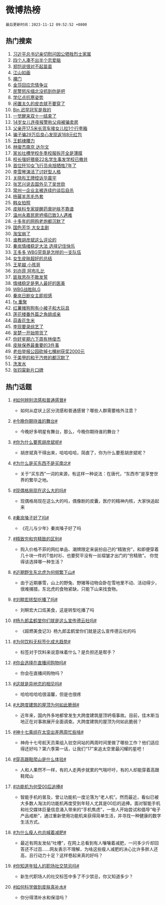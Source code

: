 # 微博热榜

`最后更新时间：2023-11-12 09:52:52 +0800`

## 热门搜索

1. [习近平总书记亲切慰问因公牺牲烈士家属](https://m.weibo.cn/search?containerid=100103type%3D1%26t%3D10%26q%3D%23%E4%B9%A0%E8%BF%91%E5%B9%B3%E6%80%BB%E4%B9%A6%E8%AE%B0%E4%BA%B2%E5%88%87%E6%85%B0%E9%97%AE%E5%9B%A0%E5%85%AC%E7%89%BA%E7%89%B2%E7%83%88%E5%A3%AB%E5%AE%B6%E5%B1%9E%23&stream_entry_id=51&isnewpage=1&extparam=seat%3D1%26cate%3D10103%26dgr%3D0%26pos%3D0%26q%3D%2523%25E4%25B9%25A0%25E8%25BF%2591%25E5%25B9%25B3%25E6%2580%25BB%25E4%25B9%25A6%25E8%25AE%25B0%25E4%25BA%25B2%25E5%2588%2587%25E6%2585%25B0%25E9%2597%25AE%25E5%259B%25A0%25E5%2585%25AC%25E7%2589%25BA%25E7%2589%25B2%25E7%2583%2588%25E5%25A3%25AB%25E5%25AE%25B6%25E5%25B1%259E%2523%26c_type%3D51%26filter_type%3Drealtimehot%26stream_entry_id%3D51%26display_time%3D1699753970%26pre_seqid%3D1699753970827011445174)
1. [四个人凑不出半个恋爱脑](https://m.weibo.cn/search?containerid=100103type%3D1%26t%3D10%26q%3D%E5%9B%9B%E4%B8%AA%E4%BA%BA%E5%87%91%E4%B8%8D%E5%87%BA%E5%8D%8A%E4%B8%AA%E6%81%8B%E7%88%B1%E8%84%91&stream_entry_id=31&isnewpage=1&extparam=seat%3D1%26flag%3D2%26dgr%3D0%26stream_entry_id%3D31%26filter_type%3Drealtimehot%26lcate%3D5001%26band_rank%3D1%26realpos%3D1%26pos%3D0%26q%3D%25E5%259B%259B%25E4%25B8%25AA%25E4%25BA%25BA%25E5%2587%2591%25E4%25B8%258D%25E5%2587%25BA%25E5%258D%258A%25E4%25B8%25AA%25E6%2581%258B%25E7%2588%25B1%25E8%2584%2591%26c_type%3D31%26cate%3D5001%26display_time%3D1699753970%26pre_seqid%3D1699753970827011445174)
1. [郑恺说很对不起苗苗](https://m.weibo.cn/search?containerid=100103type%3D1%26t%3D10%26q%3D%23%E9%83%91%E6%81%BA%E8%AF%B4%E5%BE%88%E5%AF%B9%E4%B8%8D%E8%B5%B7%E8%8B%97%E8%8B%97%23&stream_entry_id=31&isnewpage=1&extparam=seat%3D1%26flag%3D2%26dgr%3D0%26stream_entry_id%3D31%26filter_type%3Drealtimehot%26lcate%3D5001%26band_rank%3D2%26realpos%3D2%26pos%3D1%26q%3D%2523%25E9%2583%2591%25E6%2581%25BA%25E8%25AF%25B4%25E5%25BE%2588%25E5%25AF%25B9%25E4%25B8%258D%25E8%25B5%25B7%25E8%258B%2597%25E8%258B%2597%2523%26c_type%3D31%26cate%3D5001%26display_time%3D1699753970%26pre_seqid%3D1699753970827011445174)
1. [江山如画](https://m.weibo.cn/search?containerid=100103type%3D1%26t%3D10%26q%3D%23%E6%B1%9F%E5%B1%B1%E5%A6%82%E7%94%BB%23&stream_entry_id=31&isnewpage=1&extparam=seat%3D1%26flag%3D0%26dgr%3D0%26stream_entry_id%3D31%26filter_type%3Drealtimehot%26lcate%3D5001%26band_rank%3D3%26realpos%3D3%26pos%3D2%26q%3D%2523%25E6%25B1%259F%25E5%25B1%25B1%25E5%25A6%2582%25E7%2594%25BB%2523%26c_type%3D31%26cate%3D5001%26display_time%3D1699753970%26pre_seqid%3D1699753970827011445174)
1. [裸门](https://m.weibo.cn/search?containerid=100103type%3D1%26t%3D10%26q%3D%E8%A3%B8%E9%97%A8&stream_entry_id=31&isnewpage=1&extparam=seat%3D1%26flag%3D1%26dgr%3D0%26stream_entry_id%3D31%26filter_type%3Drealtimehot%26lcate%3D5001%26band_rank%3D4%26realpos%3D4%26pos%3D3%26q%3D%25E8%25A3%25B8%25E9%2597%25A8%26c_type%3D31%26cate%3D5001%26display_time%3D1699753970%26pre_seqid%3D1699753970827011445174)
1. [金莎回应恋情争议](https://m.weibo.cn/search?containerid=100103type%3D1%26t%3D10%26q%3D%23%E9%87%91%E8%8E%8E%E5%9B%9E%E5%BA%94%E6%81%8B%E6%83%85%E4%BA%89%E8%AE%AE%23&stream_entry_id=31&isnewpage=1&extparam=seat%3D1%26flag%3D2%26dgr%3D0%26stream_entry_id%3D31%26filter_type%3Drealtimehot%26lcate%3D5001%26band_rank%3D5%26realpos%3D5%26pos%3D4%26q%3D%2523%25E9%2587%2591%25E8%258E%258E%25E5%259B%259E%25E5%25BA%2594%25E6%2581%258B%25E6%2583%2585%25E4%25BA%2589%25E8%25AE%25AE%2523%26c_type%3D31%26cate%3D5001%26display_time%3D1699753970%26pre_seqid%3D1699753970827011445174)
1. [民警怒斥缅北没抓到你是吧](https://m.weibo.cn/search?containerid=100103type%3D1%26t%3D10%26q%3D%23%E6%B0%91%E8%AD%A6%E6%80%92%E6%96%A5%E7%BC%85%E5%8C%97%E6%B2%A1%E6%8A%93%E5%88%B0%E4%BD%A0%E6%98%AF%E5%90%A7%23&stream_entry_id=31&isnewpage=1&extparam=seat%3D1%26flag%3D32768%26dgr%3D0%26stream_entry_id%3D31%26filter_type%3Drealtimehot%26lcate%3D5001%26band_rank%3D6%26realpos%3D6%26pos%3D5%26q%3D%2523%25E6%25B0%2591%25E8%25AD%25A6%25E6%2580%2592%25E6%2596%25A5%25E7%25BC%2585%25E5%258C%2597%25E6%25B2%25A1%25E6%258A%2593%25E5%2588%25B0%25E4%25BD%25A0%25E6%2598%25AF%25E5%2590%25A7%2523%26c_type%3D31%26cate%3D5001%26display_time%3D1699753970%26pre_seqid%3D1699753970827011445174)
1. [学亿点抗寒姿势](https://m.weibo.cn/search?containerid=100103type%3D1%26t%3D10%26q%3D%23%E5%AD%A6%E4%BA%BF%E7%82%B9%E6%8A%97%E5%AF%92%E5%A7%BF%E5%8A%BF%23&stream_entry_id=31&isnewpage=1&extparam=seat%3D1%26cate%3D5001%26topic_ad%3D1%26is_ad_pos%3D1%26stream_entry_id%3D31%26filter_type%3Drealtimehot%26lcate%3D5001%26dgr%3D0%26pos%3D6%26q%3D%2523%25E5%25AD%25A6%25E4%25BA%25BF%25E7%2582%25B9%25E6%258A%2597%25E5%25AF%2592%25E5%25A7%25BF%25E5%258A%25BF%2523%26c_type%3D31%26adid%3D211333%26band_rank%3D7%26display_time%3D1699753970%26pre_seqid%3D1699753970827011445174)
1. [闲置太久的皮衣就不要穿了](https://m.weibo.cn/search?containerid=100103type%3D1%26t%3D10%26q%3D%23%E9%97%B2%E7%BD%AE%E5%A4%AA%E4%B9%85%E7%9A%84%E7%9A%AE%E8%A1%A3%E5%B0%B1%E4%B8%8D%E8%A6%81%E7%A9%BF%E4%BA%86%23&stream_entry_id=31&isnewpage=1&extparam=seat%3D1%26flag%3D0%26dgr%3D0%26stream_entry_id%3D31%26filter_type%3Drealtimehot%26lcate%3D5001%26band_rank%3D7%26realpos%3D7%26pos%3D7%26q%3D%2523%25E9%2597%25B2%25E7%25BD%25AE%25E5%25A4%25AA%25E4%25B9%2585%25E7%259A%2584%25E7%259A%25AE%25E8%25A1%25A3%25E5%25B0%25B1%25E4%25B8%258D%25E8%25A6%2581%25E7%25A9%25BF%25E4%25BA%2586%2523%26c_type%3D31%26cate%3D5001%26display_time%3D1699753970%26pre_seqid%3D1699753970827011445174)
1. [Bin 迟早冠军是我的](https://m.weibo.cn/search?containerid=100103type%3D1%26t%3D10%26q%3DBin+%E8%BF%9F%E6%97%A9%E5%86%A0%E5%86%9B%E6%98%AF%E6%88%91%E7%9A%84&stream_entry_id=31&isnewpage=1&extparam=seat%3D1%26flag%3D1%26dgr%3D0%26stream_entry_id%3D31%26filter_type%3Drealtimehot%26lcate%3D5001%26band_rank%3D8%26realpos%3D8%26pos%3D8%26q%3DBin%2520%25E8%25BF%259F%25E6%2597%25A9%25E5%2586%25A0%25E5%2586%259B%25E6%2598%25AF%25E6%2588%2591%25E7%259A%2584%26c_type%3D31%26cate%3D5001%26display_time%3D1699753970%26pre_seqid%3D1699753970827011445174)
1. [一觉醒来双十一结束了](https://m.weibo.cn/search?containerid=100103type%3D1%26t%3D10%26q%3D%E4%B8%80%E8%A7%89%E9%86%92%E6%9D%A5%E5%8F%8C%E5%8D%81%E4%B8%80%E7%BB%93%E6%9D%9F%E4%BA%86&stream_entry_id=31&isnewpage=1&extparam=seat%3D1%26flag%3D1%26dgr%3D0%26stream_entry_id%3D31%26filter_type%3Drealtimehot%26lcate%3D5001%26band_rank%3D9%26realpos%3D9%26pos%3D9%26q%3D%25E4%25B8%2580%25E8%25A7%2589%25E9%2586%2592%25E6%259D%25A5%25E5%258F%258C%25E5%258D%2581%25E4%25B8%2580%25E7%25BB%2593%25E6%259D%259F%25E4%25BA%2586%26c_type%3D31%26cate%3D5001%26display_time%3D1699753970%26pre_seqid%3D1699753970827011445174)
1. [14岁女儿连夜报警称父母被骗卖房](https://m.weibo.cn/search?containerid=100103type%3D1%26t%3D10%26q%3D%2314%E5%B2%81%E5%A5%B3%E5%84%BF%E8%BF%9E%E5%A4%9C%E6%8A%A5%E8%AD%A6%E7%A7%B0%E7%88%B6%E6%AF%8D%E8%A2%AB%E9%AA%97%E5%8D%96%E6%88%BF%23&stream_entry_id=31&isnewpage=1&extparam=seat%3D1%26flag%3D32768%26dgr%3D0%26stream_entry_id%3D31%26filter_type%3Drealtimehot%26lcate%3D5001%26band_rank%3D10%26realpos%3D10%26pos%3D10%26q%3D%252314%25E5%25B2%2581%25E5%25A5%25B3%25E5%2584%25BF%25E8%25BF%259E%25E5%25A4%259C%25E6%258A%25A5%25E8%25AD%25A6%25E7%25A7%25B0%25E7%2588%25B6%25E6%25AF%258D%25E8%25A2%25AB%25E9%25AA%2597%25E5%258D%2596%25E6%2588%25BF%2523%26c_type%3D31%26cate%3D5001%26display_time%3D1699753970%26pre_seqid%3D1699753970827011445174)
1. [父亲开17.5米长货车接女儿拉1个行李箱](https://m.weibo.cn/search?containerid=100103type%3D1%26t%3D10%26q%3D%23%E7%88%B6%E4%BA%B2%E5%BC%8017.5%E7%B1%B3%E9%95%BF%E8%B4%A7%E8%BD%A6%E6%8E%A5%E5%A5%B3%E5%84%BF%E6%8B%891%E4%B8%AA%E8%A1%8C%E6%9D%8E%E7%AE%B1%23&stream_entry_id=31&isnewpage=1&extparam=seat%3D1%26flag%3D32768%26dgr%3D0%26stream_entry_id%3D31%26filter_type%3Drealtimehot%26lcate%3D5001%26band_rank%3D11%26realpos%3D11%26pos%3D11%26q%3D%2523%25E7%2588%25B6%25E4%25BA%25B2%25E5%25BC%258017.5%25E7%25B1%25B3%25E9%2595%25BF%25E8%25B4%25A7%25E8%25BD%25A6%25E6%258E%25A5%25E5%25A5%25B3%25E5%2584%25BF%25E6%258B%25891%25E4%25B8%25AA%25E8%25A1%258C%25E6%259D%258E%25E7%25AE%25B1%2523%26c_type%3D31%26cate%3D5001%26display_time%3D1699753970%26pre_seqid%3D1699753970827011445174)
1. [骗子骗29万后良心发现返168元红包](https://m.weibo.cn/search?containerid=100103type%3D1%26t%3D10%26q%3D%23%E9%AA%97%E5%AD%90%E9%AA%9729%E4%B8%87%E5%90%8E%E8%89%AF%E5%BF%83%E5%8F%91%E7%8E%B0%E8%BF%94168%E5%85%83%E7%BA%A2%E5%8C%85%23&stream_entry_id=31&isnewpage=1&extparam=seat%3D1%26flag%3D32768%26dgr%3D0%26stream_entry_id%3D31%26filter_type%3Drealtimehot%26lcate%3D5001%26band_rank%3D12%26realpos%3D12%26pos%3D12%26q%3D%2523%25E9%25AA%2597%25E5%25AD%2590%25E9%25AA%259729%25E4%25B8%2587%25E5%2590%258E%25E8%2589%25AF%25E5%25BF%2583%25E5%258F%2591%25E7%258E%25B0%25E8%25BF%2594168%25E5%2585%2583%25E7%25BA%25A2%25E5%258C%2585%2523%26c_type%3D31%26cate%3D5001%26display_time%3D1699753970%26pre_seqid%3D1699753970827011445174)
1. [王鹤棣腰力](https://m.weibo.cn/search?containerid=100103type%3D1%26t%3D10%26q%3D%E7%8E%8B%E9%B9%A4%E6%A3%A3%E8%85%B0%E5%8A%9B&stream_entry_id=31&isnewpage=1&extparam=seat%3D1%26flag%3D1%26dgr%3D0%26stream_entry_id%3D31%26filter_type%3Drealtimehot%26lcate%3D5001%26band_rank%3D13%26realpos%3D13%26pos%3D13%26q%3D%25E7%258E%258B%25E9%25B9%25A4%25E6%25A3%25A3%25E8%2585%25B0%25E5%258A%259B%26c_type%3D31%26cate%3D5001%26display_time%3D1699753970%26pre_seqid%3D1699753970827011445174)
1. [林俊杰南京 达尔文](https://m.weibo.cn/search?containerid=100103type%3D1%26t%3D10%26q%3D%E6%9E%97%E4%BF%8A%E6%9D%B0%E5%8D%97%E4%BA%AC+%E8%BE%BE%E5%B0%94%E6%96%87&stream_entry_id=31&isnewpage=1&extparam=seat%3D1%26flag%3D1%26dgr%3D0%26stream_entry_id%3D31%26filter_type%3Drealtimehot%26lcate%3D5001%26band_rank%3D14%26realpos%3D14%26pos%3D14%26q%3D%25E6%259E%2597%25E4%25BF%258A%25E6%259D%25B0%25E5%258D%2597%25E4%25BA%25AC%2520%25E8%25BE%25BE%25E5%25B0%2594%25E6%2596%2587%26c_type%3D31%26cate%3D5001%26display_time%3D1699753970%26pre_seqid%3D1699753970827011445174)
1. [家长吐槽学校冬季校服拆开全是薄膜](https://m.weibo.cn/search?containerid=100103type%3D1%26t%3D10%26q%3D%23%E5%AE%B6%E9%95%BF%E5%90%90%E6%A7%BD%E5%AD%A6%E6%A0%A1%E5%86%AC%E5%AD%A3%E6%A0%A1%E6%9C%8D%E6%8B%86%E5%BC%80%E5%85%A8%E6%98%AF%E8%96%84%E8%86%9C%23&stream_entry_id=31&isnewpage=1&extparam=seat%3D1%26flag%3D1%26dgr%3D0%26stream_entry_id%3D31%26filter_type%3Drealtimehot%26lcate%3D5001%26band_rank%3D15%26realpos%3D15%26pos%3D15%26q%3D%2523%25E5%25AE%25B6%25E9%2595%25BF%25E5%2590%2590%25E6%25A7%25BD%25E5%25AD%25A6%25E6%25A0%25A1%25E5%2586%25AC%25E5%25AD%25A3%25E6%25A0%25A1%25E6%259C%258D%25E6%258B%2586%25E5%25BC%2580%25E5%2585%25A8%25E6%2598%25AF%25E8%2596%2584%25E8%2586%259C%2523%26c_type%3D31%26cate%3D5001%26display_time%3D1699753970%26pre_seqid%3D1699753970827011445174)
1. [校长强奸猥亵22名学生事发学校已撤并](https://m.weibo.cn/search?containerid=100103type%3D1%26t%3D10%26q%3D%23%E6%A0%A1%E9%95%BF%E5%BC%BA%E5%A5%B8%E7%8C%A5%E4%BA%B522%E5%90%8D%E5%AD%A6%E7%94%9F%E4%BA%8B%E5%8F%91%E5%AD%A6%E6%A0%A1%E5%B7%B2%E6%92%A4%E5%B9%B6%23&stream_entry_id=31&isnewpage=1&extparam=seat%3D1%26flag%3D2%26dgr%3D0%26stream_entry_id%3D31%26filter_type%3Drealtimehot%26lcate%3D5001%26band_rank%3D16%26realpos%3D16%26pos%3D16%26q%3D%2523%25E6%25A0%25A1%25E9%2595%25BF%25E5%25BC%25BA%25E5%25A5%25B8%25E7%258C%25A5%25E4%25BA%25B522%25E5%2590%258D%25E5%25AD%25A6%25E7%2594%259F%25E4%25BA%258B%25E5%258F%2591%25E5%25AD%25A6%25E6%25A0%25A1%25E5%25B7%25B2%25E6%2592%25A4%25E5%25B9%25B6%2523%26c_type%3D31%26cate%3D5001%26display_time%3D1699753970%26pre_seqid%3D1699753970827011445174)
1. [首位歼10女飞行员余旭牺牲7年了](https://m.weibo.cn/search?containerid=100103type%3D1%26t%3D10%26q%3D%23%E9%A6%96%E4%BD%8D%E6%AD%BC10%E5%A5%B3%E9%A3%9E%E8%A1%8C%E5%91%98%E4%BD%99%E6%97%AD%E7%89%BA%E7%89%B27%E5%B9%B4%E4%BA%86%23&stream_entry_id=31&isnewpage=1&extparam=seat%3D1%26flag%3D1%26dgr%3D0%26stream_entry_id%3D31%26filter_type%3Drealtimehot%26lcate%3D5001%26band_rank%3D17%26realpos%3D17%26pos%3D17%26q%3D%2523%25E9%25A6%2596%25E4%25BD%258D%25E6%25AD%25BC10%25E5%25A5%25B3%25E9%25A3%259E%25E8%25A1%258C%25E5%2591%2598%25E4%25BD%2599%25E6%2597%25AD%25E7%2589%25BA%25E7%2589%25B27%25E5%25B9%25B4%25E4%25BA%2586%2523%26c_type%3D31%26cate%3D5001%26display_time%3D1699753970%26pre_seqid%3D1699753970827011445174)
1. [李雪琴演活了讨好型人格](https://m.weibo.cn/search?containerid=100103type%3D1%26t%3D10%26q%3D%E6%9D%8E%E9%9B%AA%E7%90%B4%E6%BC%94%E6%B4%BB%E4%BA%86%E8%AE%A8%E5%A5%BD%E5%9E%8B%E4%BA%BA%E6%A0%BC&stream_entry_id=31&isnewpage=1&extparam=seat%3D1%26flag%3D0%26dgr%3D0%26stream_entry_id%3D31%26filter_type%3Drealtimehot%26lcate%3D5001%26band_rank%3D18%26realpos%3D18%26pos%3D18%26q%3D%25E6%259D%258E%25E9%259B%25AA%25E7%2590%25B4%25E6%25BC%2594%25E6%25B4%25BB%25E4%25BA%2586%25E8%25AE%25A8%25E5%25A5%25BD%25E5%259E%258B%25E4%25BA%25BA%25E6%25A0%25BC%26c_type%3D31%26cate%3D5001%26display_time%3D1699753970%26pre_seqid%3D1699753970827011445174)
1. [关晓彤王牌控诉华晨宇](https://m.weibo.cn/search?containerid=100103type%3D1%26t%3D10%26q%3D%E5%85%B3%E6%99%93%E5%BD%A4%E7%8E%8B%E7%89%8C%E6%8E%A7%E8%AF%89%E5%8D%8E%E6%99%A8%E5%AE%87&stream_entry_id=31&isnewpage=1&extparam=seat%3D1%26flag%3D2%26dgr%3D0%26stream_entry_id%3D31%26filter_type%3Drealtimehot%26lcate%3D5001%26band_rank%3D19%26realpos%3D19%26pos%3D19%26q%3D%25E5%2585%25B3%25E6%2599%2593%25E5%25BD%25A4%25E7%258E%258B%25E7%2589%258C%25E6%258E%25A7%25E8%25AF%2589%25E5%258D%258E%25E6%2599%25A8%25E5%25AE%2587%26c_type%3D31%26cate%3D5001%26display_time%3D1699753970%26pre_seqid%3D1699753970827011445174)
1. [张艺兴说去国外见了吴世勋](https://m.weibo.cn/search?containerid=100103type%3D1%26t%3D10%26q%3D%23%E5%BC%A0%E8%89%BA%E5%85%B4%E8%AF%B4%E5%8E%BB%E5%9B%BD%E5%A4%96%E8%A7%81%E4%BA%86%E5%90%B4%E4%B8%96%E5%8B%8B%23&stream_entry_id=31&isnewpage=1&extparam=seat%3D1%26flag%3D0%26dgr%3D0%26stream_entry_id%3D31%26filter_type%3Drealtimehot%26lcate%3D5001%26band_rank%3D20%26realpos%3D20%26pos%3D20%26q%3D%2523%25E5%25BC%25A0%25E8%2589%25BA%25E5%2585%25B4%25E8%25AF%25B4%25E5%258E%25BB%25E5%259B%25BD%25E5%25A4%2596%25E8%25A7%2581%25E4%25BA%2586%25E5%2590%25B4%25E4%25B8%2596%25E5%258B%258B%2523%26c_type%3D31%26cate%3D5001%26display_time%3D1699753970%26pre_seqid%3D1699753970827011445174)
1. [常州一企业主被连续约谈后自杀](https://m.weibo.cn/search?containerid=100103type%3D1%26t%3D10%26q%3D%E5%B8%B8%E5%B7%9E%E4%B8%80%E4%BC%81%E4%B8%9A%E4%B8%BB%E8%A2%AB%E8%BF%9E%E7%BB%AD%E7%BA%A6%E8%B0%88%E5%90%8E%E8%87%AA%E6%9D%80&stream_entry_id=31&isnewpage=1&extparam=seat%3D1%26flag%3D2%26dgr%3D0%26stream_entry_id%3D31%26filter_type%3Drealtimehot%26lcate%3D5001%26band_rank%3D21%26realpos%3D21%26pos%3D21%26q%3D%25E5%25B8%25B8%25E5%25B7%259E%25E4%25B8%2580%25E4%25BC%2581%25E4%25B8%259A%25E4%25B8%25BB%25E8%25A2%25AB%25E8%25BF%259E%25E7%25BB%25AD%25E7%25BA%25A6%25E8%25B0%2588%25E5%2590%258E%25E8%2587%25AA%25E6%259D%2580%26c_type%3D31%26cate%3D5001%26display_time%3D1699753970%26pre_seqid%3D1699753970827011445174)
1. [杨幂羊羔毛外套](https://m.weibo.cn/search?containerid=100103type%3D1%26t%3D10%26q%3D%23%E6%9D%A8%E5%B9%82%E7%BE%8A%E7%BE%94%E6%AF%9B%E5%A4%96%E5%A5%97%23&stream_entry_id=31&isnewpage=1&extparam=seat%3D1%26flag%3D1%26dgr%3D0%26stream_entry_id%3D31%26filter_type%3Drealtimehot%26lcate%3D5001%26band_rank%3D22%26realpos%3D22%26pos%3D22%26q%3D%2523%25E6%259D%25A8%25E5%25B9%2582%25E7%25BE%258A%25E7%25BE%2594%25E6%25AF%259B%25E5%25A4%2596%25E5%25A5%2597%2523%26c_type%3D31%26cate%3D5001%26display_time%3D1699753970%26pre_seqid%3D1699753970827011445174)
1. [韩女拍照](https://m.weibo.cn/search?containerid=100103type%3D1%26t%3D10%26q%3D%E9%9F%A9%E5%A5%B3%E6%8B%8D%E7%85%A7&stream_entry_id=31&isnewpage=1&extparam=seat%3D1%26flag%3D1%26dgr%3D0%26stream_entry_id%3D31%26filter_type%3Drealtimehot%26lcate%3D5001%26band_rank%3D23%26realpos%3D23%26pos%3D23%26q%3D%25E9%259F%25A9%25E5%25A5%25B3%25E6%258B%258D%25E7%2585%25A7%26c_type%3D31%26cate%3D5001%26display_time%3D1699753970%26pre_seqid%3D1699753970827011445174)
1. [皮肤科专家提醒药膏护肤不靠谱](https://m.weibo.cn/search?containerid=100103type%3D1%26t%3D10%26q%3D%23%E7%9A%AE%E8%82%A4%E7%A7%91%E4%B8%93%E5%AE%B6%E6%8F%90%E9%86%92%E8%8D%AF%E8%86%8F%E6%8A%A4%E8%82%A4%E4%B8%8D%E9%9D%A0%E8%B0%B1%23&stream_entry_id=31&isnewpage=1&extparam=seat%3D1%26flag%3D0%26dgr%3D0%26stream_entry_id%3D31%26filter_type%3Drealtimehot%26lcate%3D5001%26band_rank%3D24%26realpos%3D24%26pos%3D24%26q%3D%2523%25E7%259A%25AE%25E8%2582%25A4%25E7%25A7%2591%25E4%25B8%2593%25E5%25AE%25B6%25E6%258F%2590%25E9%2586%2592%25E8%258D%25AF%25E8%2586%258F%25E6%258A%25A4%25E8%2582%25A4%25E4%25B8%258D%25E9%259D%25A0%25E8%25B0%25B1%2523%26c_type%3D31%26cate%3D5001%26display_time%3D1699753970%26pre_seqid%3D1699753970827011445174)
1. [温州永嘉民房坍塌已致3人遇难](https://m.weibo.cn/search?containerid=100103type%3D1%26t%3D10%26q%3D%23%E6%B8%A9%E5%B7%9E%E6%B0%B8%E5%98%89%E6%B0%91%E6%88%BF%E5%9D%8D%E5%A1%8C%E5%B7%B2%E8%87%B43%E4%BA%BA%E9%81%87%E9%9A%BE%23&stream_entry_id=31&isnewpage=1&extparam=seat%3D1%26flag%3D0%26dgr%3D0%26stream_entry_id%3D31%26filter_type%3Drealtimehot%26lcate%3D5001%26band_rank%3D25%26realpos%3D25%26pos%3D25%26q%3D%2523%25E6%25B8%25A9%25E5%25B7%259E%25E6%25B0%25B8%25E5%2598%2589%25E6%25B0%2591%25E6%2588%25BF%25E5%259D%258D%25E5%25A1%258C%25E5%25B7%25B2%25E8%2587%25B43%25E4%25BA%25BA%25E9%2581%2587%25E9%259A%25BE%2523%26c_type%3D31%26cate%3D5001%26display_time%3D1699753970%26pre_seqid%3D1699753970827011445174)
1. [十多年的网购老炮都沉默了](https://m.weibo.cn/search?containerid=100103type%3D1%26t%3D10%26q%3D%23%E5%8D%81%E5%A4%9A%E5%B9%B4%E7%9A%84%E7%BD%91%E8%B4%AD%E8%80%81%E7%82%AE%E9%83%BD%E6%B2%89%E9%BB%98%E4%BA%86%23&stream_entry_id=31&isnewpage=1&extparam=seat%3D1%26flag%3D0%26dgr%3D0%26stream_entry_id%3D31%26filter_type%3Drealtimehot%26lcate%3D5001%26band_rank%3D26%26realpos%3D26%26pos%3D26%26q%3D%2523%25E5%258D%2581%25E5%25A4%259A%25E5%25B9%25B4%25E7%259A%2584%25E7%25BD%2591%25E8%25B4%25AD%25E8%2580%2581%25E7%2582%25AE%25E9%2583%25BD%25E6%25B2%2589%25E9%25BB%2598%25E4%25BA%2586%2523%26c_type%3D31%26cate%3D5001%26display_time%3D1699753970%26pre_seqid%3D1699753970827011445174)
1. [国色芳华 大女主剧](https://m.weibo.cn/search?containerid=100103type%3D1%26t%3D10%26q%3D%E5%9B%BD%E8%89%B2%E8%8A%B3%E5%8D%8E+%E5%A4%A7%E5%A5%B3%E4%B8%BB%E5%89%A7&stream_entry_id=31&isnewpage=1&extparam=seat%3D1%26flag%3D0%26dgr%3D0%26stream_entry_id%3D31%26filter_type%3Drealtimehot%26lcate%3D5001%26band_rank%3D27%26realpos%3D27%26pos%3D27%26q%3D%25E5%259B%25BD%25E8%2589%25B2%25E8%258A%25B3%25E5%258D%258E%2520%25E5%25A4%25A7%25E5%25A5%25B3%25E4%25B8%25BB%25E5%2589%25A7%26c_type%3D31%26cate%3D5001%26display_time%3D1699753970%26pre_seqid%3D1699753970827011445174)
1. [淘宝崩了](https://m.weibo.cn/search?containerid=100103type%3D1%26t%3D10%26q%3D%E6%B7%98%E5%AE%9D%E5%B4%A9%E4%BA%86&stream_entry_id=31&isnewpage=1&extparam=seat%3D1%26flag%3D0%26dgr%3D0%26stream_entry_id%3D31%26filter_type%3Drealtimehot%26lcate%3D5001%26band_rank%3D28%26realpos%3D28%26pos%3D28%26q%3D%25E6%25B7%2598%25E5%25AE%259D%25E5%25B4%25A9%25E4%25BA%2586%26c_type%3D31%26cate%3D5001%26display_time%3D1699753970%26pre_seqid%3D1699753970827011445174)
1. [谁教胡彦斌这么评论的](https://m.weibo.cn/search?containerid=100103type%3D1%26t%3D10%26q%3D%23%E8%B0%81%E6%95%99%E8%83%A1%E5%BD%A6%E6%96%8C%E8%BF%99%E4%B9%88%E8%AF%84%E8%AE%BA%E7%9A%84%23&stream_entry_id=31&isnewpage=1&extparam=seat%3D1%26flag%3D0%26dgr%3D0%26stream_entry_id%3D31%26filter_type%3Drealtimehot%26lcate%3D5001%26band_rank%3D29%26realpos%3D29%26pos%3D29%26q%3D%2523%25E8%25B0%2581%25E6%2595%2599%25E8%2583%25A1%25E5%25BD%25A6%25E6%2596%258C%25E8%25BF%2599%25E4%25B9%2588%25E8%25AF%2584%25E8%25AE%25BA%25E7%259A%2584%2523%26c_type%3D31%26cate%3D5001%26display_time%3D1699753970%26pre_seqid%3D1699753970827011445174)
1. [秦岚情绪稳定大法 选择记住快乐](https://m.weibo.cn/search?containerid=100103type%3D1%26t%3D10%26q%3D%E7%A7%A6%E5%B2%9A%E6%83%85%E7%BB%AA%E7%A8%B3%E5%AE%9A%E5%A4%A7%E6%B3%95+%E9%80%89%E6%8B%A9%E8%AE%B0%E4%BD%8F%E5%BF%AB%E4%B9%90&stream_entry_id=31&isnewpage=1&extparam=seat%3D1%26flag%3D0%26dgr%3D0%26stream_entry_id%3D31%26filter_type%3Drealtimehot%26lcate%3D5001%26band_rank%3D30%26realpos%3D30%26pos%3D30%26q%3D%25E7%25A7%25A6%25E5%25B2%259A%25E6%2583%2585%25E7%25BB%25AA%25E7%25A8%25B3%25E5%25AE%259A%25E5%25A4%25A7%25E6%25B3%2595%2520%25E9%2580%2589%25E6%258B%25A9%25E8%25AE%25B0%25E4%25BD%258F%25E5%25BF%25AB%25E4%25B9%2590%26c_type%3D31%26cate%3D5001%26display_time%3D1699753970%26pre_seqid%3D1699753970827011445174)
1. [王多多 WBG究竟是怎样的一支队伍](https://m.weibo.cn/search?containerid=100103type%3D1%26t%3D10%26q%3D%E7%8E%8B%E5%A4%9A%E5%A4%9A+WBG%E7%A9%B6%E7%AB%9F%E6%98%AF%E6%80%8E%E6%A0%B7%E7%9A%84%E4%B8%80%E6%94%AF%E9%98%9F%E4%BC%8D&stream_entry_id=31&isnewpage=1&extparam=seat%3D1%26flag%3D1%26dgr%3D0%26stream_entry_id%3D31%26filter_type%3Drealtimehot%26lcate%3D5001%26band_rank%3D31%26realpos%3D31%26pos%3D31%26q%3D%25E7%258E%258B%25E5%25A4%259A%25E5%25A4%259A%2520WBG%25E7%25A9%25B6%25E7%25AB%259F%25E6%2598%25AF%25E6%2580%258E%25E6%25A0%25B7%25E7%259A%2584%25E4%25B8%2580%25E6%2594%25AF%25E9%2598%259F%25E4%25BC%258D%26c_type%3D31%26cate%3D5001%26display_time%3D1699753970%26pre_seqid%3D1699753970827011445174)
1. [女生皮肤超好的总结](https://m.weibo.cn/search?containerid=100103type%3D1%26t%3D10%26q%3D%E5%A5%B3%E7%94%9F%E7%9A%AE%E8%82%A4%E8%B6%85%E5%A5%BD%E7%9A%84%E6%80%BB%E7%BB%93&stream_entry_id=31&isnewpage=1&extparam=seat%3D1%26flag%3D0%26dgr%3D0%26stream_entry_id%3D31%26filter_type%3Drealtimehot%26lcate%3D5001%26band_rank%3D32%26realpos%3D32%26pos%3D32%26q%3D%25E5%25A5%25B3%25E7%2594%259F%25E7%259A%25AE%25E8%2582%25A4%25E8%25B6%2585%25E5%25A5%25BD%25E7%259A%2584%25E6%2580%25BB%25E7%25BB%2593%26c_type%3D31%26cate%3D5001%26display_time%3D1699753970%26pre_seqid%3D1699753970827011445174)
1. [王星越 小孩哥](https://m.weibo.cn/search?containerid=100103type%3D1%26t%3D10%26q%3D%E7%8E%8B%E6%98%9F%E8%B6%8A+%E5%B0%8F%E5%AD%A9%E5%93%A5&stream_entry_id=31&isnewpage=1&extparam=seat%3D1%26flag%3D0%26dgr%3D0%26stream_entry_id%3D31%26filter_type%3Drealtimehot%26lcate%3D5001%26band_rank%3D33%26realpos%3D33%26pos%3D33%26q%3D%25E7%258E%258B%25E6%2598%259F%25E8%25B6%258A%2520%25E5%25B0%258F%25E5%25AD%25A9%25E5%2593%25A5%26c_type%3D31%26cate%3D5001%26display_time%3D1699753970%26pre_seqid%3D1699753970827011445174)
1. [刘亦菲 阿布扎比](https://m.weibo.cn/search?containerid=100103type%3D1%26t%3D10%26q%3D%E5%88%98%E4%BA%A6%E8%8F%B2+%E9%98%BF%E5%B8%83%E6%89%8E%E6%AF%94&stream_entry_id=31&isnewpage=1&extparam=seat%3D1%26flag%3D0%26dgr%3D0%26stream_entry_id%3D31%26filter_type%3Drealtimehot%26lcate%3D5001%26band_rank%3D34%26realpos%3D34%26pos%3D34%26q%3D%25E5%2588%2598%25E4%25BA%25A6%25E8%258F%25B2%2520%25E9%2598%25BF%25E5%25B8%2583%25E6%2589%258E%25E6%25AF%2594%26c_type%3D31%26cate%3D5001%26display_time%3D1699753970%26pre_seqid%3D1699753970827011445174)
1. [匪我思存不敢发誓](https://m.weibo.cn/search?containerid=100103type%3D1%26t%3D10%26q%3D%23%E5%8C%AA%E6%88%91%E6%80%9D%E5%AD%98%E4%B8%8D%E6%95%A2%E5%8F%91%E8%AA%93%23&stream_entry_id=31&isnewpage=1&extparam=seat%3D1%26flag%3D1%26dgr%3D0%26stream_entry_id%3D31%26filter_type%3Drealtimehot%26lcate%3D5001%26band_rank%3D35%26realpos%3D35%26pos%3D35%26q%3D%2523%25E5%258C%25AA%25E6%2588%2591%25E6%2580%259D%25E5%25AD%2598%25E4%25B8%258D%25E6%2595%25A2%25E5%258F%2591%25E8%25AA%2593%2523%26c_type%3D31%26cate%3D5001%26display_time%3D1699753970%26pre_seqid%3D1699753970827011445174)
1. [情绪稳定是男人最好的医美](https://m.weibo.cn/search?containerid=100103type%3D1%26t%3D10%26q%3D%E6%83%85%E7%BB%AA%E7%A8%B3%E5%AE%9A%E6%98%AF%E7%94%B7%E4%BA%BA%E6%9C%80%E5%A5%BD%E7%9A%84%E5%8C%BB%E7%BE%8E&stream_entry_id=31&isnewpage=1&extparam=seat%3D1%26flag%3D0%26dgr%3D0%26stream_entry_id%3D31%26filter_type%3Drealtimehot%26lcate%3D5001%26band_rank%3D36%26realpos%3D36%26pos%3D36%26q%3D%25E6%2583%2585%25E7%25BB%25AA%25E7%25A8%25B3%25E5%25AE%259A%25E6%2598%25AF%25E7%2594%25B7%25E4%25BA%25BA%25E6%259C%2580%25E5%25A5%25BD%25E7%259A%2584%25E5%258C%25BB%25E7%25BE%258E%26c_type%3D31%26cate%3D5001%26display_time%3D1699753970%26pre_seqid%3D1699753970827011445174)
1. [WBG战胜BLG](https://m.weibo.cn/search?containerid=100103type%3D1%26t%3D10%26q%3D%23WBG%E6%88%98%E8%83%9CBLG%23&stream_entry_id=31&isnewpage=1&extparam=seat%3D1%26flag%3D0%26dgr%3D0%26stream_entry_id%3D31%26filter_type%3Drealtimehot%26lcate%3D5001%26band_rank%3D37%26realpos%3D37%26pos%3D37%26q%3D%2523WBG%25E6%2588%2598%25E8%2583%259CBLG%2523%26c_type%3D31%26cate%3D5001%26display_time%3D1699753970%26pre_seqid%3D1699753970827011445174)
1. [秦岚日剧女主即视感](https://m.weibo.cn/search?containerid=100103type%3D1%26t%3D10%26q%3D%23%E7%A7%A6%E5%B2%9A%E6%97%A5%E5%89%A7%E5%A5%B3%E4%B8%BB%E5%8D%B3%E8%A7%86%E6%84%9F%23&stream_entry_id=31&isnewpage=1&extparam=seat%3D1%26flag%3D1%26dgr%3D0%26stream_entry_id%3D31%26filter_type%3Drealtimehot%26lcate%3D5001%26band_rank%3D38%26realpos%3D38%26pos%3D38%26q%3D%2523%25E7%25A7%25A6%25E5%25B2%259A%25E6%2597%25A5%25E5%2589%25A7%25E5%25A5%25B3%25E4%25B8%25BB%25E5%258D%25B3%25E8%25A7%2586%25E6%2584%259F%2523%26c_type%3D31%26cate%3D5001%26display_time%3D1699753970%26pre_seqid%3D1699753970827011445174)
1. [fx 重聚](https://m.weibo.cn/search?containerid=100103type%3D1%26t%3D10%26q%3Dfx+%E9%87%8D%E8%81%9A&stream_entry_id=31&isnewpage=1&extparam=seat%3D1%26flag%3D0%26dgr%3D0%26stream_entry_id%3D31%26filter_type%3Drealtimehot%26lcate%3D5001%26band_rank%3D39%26realpos%3D39%26pos%3D39%26q%3Dfx%2520%25E9%2587%258D%25E8%2581%259A%26c_type%3D31%26cate%3D5001%26display_time%3D1699753970%26pre_seqid%3D1699753970827011445174)
1. [红薯摊狗狗有小被子和大玩具](https://m.weibo.cn/search?containerid=100103type%3D1%26t%3D10%26q%3D%23%E7%BA%A2%E8%96%AF%E6%91%8A%E7%8B%97%E7%8B%97%E6%9C%89%E5%B0%8F%E8%A2%AB%E5%AD%90%E5%92%8C%E5%A4%A7%E7%8E%A9%E5%85%B7%23&stream_entry_id=31&isnewpage=1&extparam=seat%3D1%26flag%3D32768%26dgr%3D0%26stream_entry_id%3D31%26filter_type%3Drealtimehot%26lcate%3D5001%26band_rank%3D40%26realpos%3D40%26pos%3D40%26q%3D%2523%25E7%25BA%25A2%25E8%2596%25AF%25E6%2591%258A%25E7%258B%2597%25E7%258B%2597%25E6%259C%2589%25E5%25B0%258F%25E8%25A2%25AB%25E5%25AD%2590%25E5%2592%258C%25E5%25A4%25A7%25E7%258E%25A9%25E5%2585%25B7%2523%26c_type%3D31%26cate%3D5001%26display_time%3D1699753970%26pre_seqid%3D1699753970827011445174)
1. [莲花楼番外篇之角姐成亲](https://m.weibo.cn/search?containerid=100103type%3D1%26t%3D10%26q%3D%23%E8%8E%B2%E8%8A%B1%E6%A5%BC%E7%95%AA%E5%A4%96%E7%AF%87%E4%B9%8B%E8%A7%92%E5%A7%90%E6%88%90%E4%BA%B2%23&stream_entry_id=31&isnewpage=1&extparam=seat%3D1%26flag%3D0%26dgr%3D0%26stream_entry_id%3D31%26filter_type%3Drealtimehot%26lcate%3D5001%26band_rank%3D41%26realpos%3D41%26pos%3D41%26q%3D%2523%25E8%258E%25B2%25E8%258A%25B1%25E6%25A5%25BC%25E7%2595%25AA%25E5%25A4%2596%25E7%25AF%2587%25E4%25B9%258B%25E8%25A7%2592%25E5%25A7%2590%25E6%2588%2590%25E4%25BA%25B2%2523%26c_type%3D31%26cate%3D5001%26display_time%3D1699753970%26pre_seqid%3D1699753970827011445174)
1. [蒜香花生米](https://m.weibo.cn/search?containerid=100103type%3D1%26t%3D10%26q%3D%E8%92%9C%E9%A6%99%E8%8A%B1%E7%94%9F%E7%B1%B3&stream_entry_id=31&isnewpage=1&extparam=seat%3D1%26flag%3D1%26dgr%3D0%26stream_entry_id%3D31%26filter_type%3Drealtimehot%26lcate%3D5001%26band_rank%3D42%26realpos%3D42%26pos%3D42%26q%3D%25E8%2592%259C%25E9%25A6%2599%25E8%258A%25B1%25E7%2594%259F%25E7%25B1%25B3%26c_type%3D31%26cate%3D5001%26display_time%3D1699753970%26pre_seqid%3D1699753970827011445174)
1. [李现要录综艺了](https://m.weibo.cn/search?containerid=100103type%3D1%26t%3D10%26q%3D%23%E6%9D%8E%E7%8E%B0%E8%A6%81%E5%BD%95%E7%BB%BC%E8%89%BA%E4%BA%86%23&stream_entry_id=31&isnewpage=1&extparam=seat%3D1%26flag%3D0%26dgr%3D0%26stream_entry_id%3D31%26filter_type%3Drealtimehot%26lcate%3D5001%26band_rank%3D43%26realpos%3D43%26pos%3D43%26q%3D%2523%25E6%259D%258E%25E7%258E%25B0%25E8%25A6%2581%25E5%25BD%2595%25E7%25BB%25BC%25E8%2589%25BA%25E4%25BA%2586%2523%26c_type%3D31%26cate%3D5001%26display_time%3D1699753970%26pre_seqid%3D1699753970827011445174)
1. [吴楚一开始带货了](https://m.weibo.cn/search?containerid=100103type%3D1%26t%3D10%26q%3D%23%E5%90%B4%E6%A5%9A%E4%B8%80%E5%BC%80%E5%A7%8B%E5%B8%A6%E8%B4%A7%E4%BA%86%23&stream_entry_id=31&isnewpage=1&extparam=seat%3D1%26flag%3D0%26dgr%3D0%26stream_entry_id%3D31%26filter_type%3Drealtimehot%26lcate%3D5001%26band_rank%3D44%26realpos%3D44%26pos%3D44%26q%3D%2523%25E5%2590%25B4%25E6%25A5%259A%25E4%25B8%2580%25E5%25BC%2580%25E5%25A7%258B%25E5%25B8%25A6%25E8%25B4%25A7%25E4%25BA%2586%2523%26c_type%3D31%26cate%3D5001%26display_time%3D1699753970%26pre_seqid%3D1699753970827011445174)
1. [你好星期六下周有林俊杰](https://m.weibo.cn/search?containerid=100103type%3D1%26t%3D10%26q%3D%23%E4%BD%A0%E5%A5%BD%E6%98%9F%E6%9C%9F%E5%85%AD%E4%B8%8B%E5%91%A8%E6%9C%89%E6%9E%97%E4%BF%8A%E6%9D%B0%23&stream_entry_id=31&isnewpage=1&extparam=seat%3D1%26flag%3D0%26dgr%3D0%26stream_entry_id%3D31%26filter_type%3Drealtimehot%26lcate%3D5001%26band_rank%3D45%26realpos%3D45%26pos%3D45%26q%3D%2523%25E4%25BD%25A0%25E5%25A5%25BD%25E6%2598%259F%25E6%259C%259F%25E5%2585%25AD%25E4%25B8%258B%25E5%2591%25A8%25E6%259C%2589%25E6%259E%2597%25E4%25BF%258A%25E6%259D%25B0%2523%26c_type%3D31%26cate%3D5001%26display_time%3D1699753970%26pre_seqid%3D1699753970827011445174)
1. [皮肤保养最重要的3件事](https://m.weibo.cn/search?containerid=100103type%3D1%26t%3D10%26q%3D%23%E7%9A%AE%E8%82%A4%E4%BF%9D%E5%85%BB%E6%9C%80%E9%87%8D%E8%A6%81%E7%9A%843%E4%BB%B6%E4%BA%8B%23&stream_entry_id=31&isnewpage=1&extparam=seat%3D1%26flag%3D1%26dgr%3D0%26stream_entry_id%3D31%26filter_type%3Drealtimehot%26lcate%3D5001%26band_rank%3D46%26realpos%3D46%26pos%3D46%26q%3D%2523%25E7%259A%25AE%25E8%2582%25A4%25E4%25BF%259D%25E5%2585%25BB%25E6%259C%2580%25E9%2587%258D%25E8%25A6%2581%25E7%259A%25843%25E4%25BB%25B6%25E4%25BA%258B%2523%26c_type%3D31%26cate%3D5001%26display_time%3D1699753970%26pre_seqid%3D1699753970827011445174)
1. [老伯举报公园砍掉七棵树获奖2000元](https://m.weibo.cn/search?containerid=100103type%3D1%26t%3D10%26q%3D%23%E8%80%81%E4%BC%AF%E4%B8%BE%E6%8A%A5%E5%85%AC%E5%9B%AD%E7%A0%8D%E6%8E%89%E4%B8%83%E6%A3%B5%E6%A0%91%E8%8E%B7%E5%A5%962000%E5%85%83%23&stream_entry_id=31&isnewpage=1&extparam=seat%3D1%26flag%3D32768%26dgr%3D0%26stream_entry_id%3D31%26filter_type%3Drealtimehot%26lcate%3D5001%26band_rank%3D47%26realpos%3D47%26pos%3D47%26q%3D%2523%25E8%2580%2581%25E4%25BC%25AF%25E4%25B8%25BE%25E6%258A%25A5%25E5%2585%25AC%25E5%259B%25AD%25E7%25A0%258D%25E6%258E%2589%25E4%25B8%2583%25E6%25A3%25B5%25E6%25A0%2591%25E8%258E%25B7%25E5%25A5%25962000%25E5%2585%2583%2523%26c_type%3D31%26cate%3D5001%26display_time%3D1699753970%26pre_seqid%3D1699753970827011445174)
1. [干美甲的和干汽修的都沉默了](https://m.weibo.cn/search?containerid=100103type%3D1%26t%3D10%26q%3D%23%E5%B9%B2%E7%BE%8E%E7%94%B2%E7%9A%84%E5%92%8C%E5%B9%B2%E6%B1%BD%E4%BF%AE%E7%9A%84%E9%83%BD%E6%B2%89%E9%BB%98%E4%BA%86%23&stream_entry_id=31&isnewpage=1&extparam=seat%3D1%26flag%3D1%26dgr%3D0%26stream_entry_id%3D31%26filter_type%3Drealtimehot%26lcate%3D5001%26band_rank%3D48%26realpos%3D48%26pos%3D48%26q%3D%2523%25E5%25B9%25B2%25E7%25BE%258E%25E7%2594%25B2%25E7%259A%2584%25E5%2592%258C%25E5%25B9%25B2%25E6%25B1%25BD%25E4%25BF%25AE%25E7%259A%2584%25E9%2583%25BD%25E6%25B2%2589%25E9%25BB%2598%25E4%25BA%2586%2523%26c_type%3D31%26cate%3D5001%26display_time%3D1699753970%26pre_seqid%3D1699753970827011445174)
1. [洗发水](https://m.weibo.cn/search?containerid=100103type%3D1%26t%3D10%26q%3D%E6%B4%97%E5%8F%91%E6%B0%B4&stream_entry_id=31&isnewpage=1&extparam=seat%3D1%26flag%3D1%26dgr%3D0%26stream_entry_id%3D31%26filter_type%3Drealtimehot%26lcate%3D5001%26band_rank%3D49%26realpos%3D49%26pos%3D49%26q%3D%25E6%25B4%2597%25E5%258F%2591%25E6%25B0%25B4%26c_type%3D31%26cate%3D5001%26display_time%3D1699753970%26pre_seqid%3D1699753970827011445174)
1. [张钧甯新片口碑](https://m.weibo.cn/search?containerid=100103type%3D1%26t%3D10%26q%3D%23%E5%BC%A0%E9%92%A7%E7%94%AF%E6%96%B0%E7%89%87%E5%8F%A3%E7%A2%91%23&stream_entry_id=31&isnewpage=1&extparam=seat%3D1%26flag%3D1%26dgr%3D0%26stream_entry_id%3D31%26filter_type%3Drealtimehot%26lcate%3D5001%26band_rank%3D50%26realpos%3D50%26pos%3D50%26q%3D%2523%25E5%25BC%25A0%25E9%2592%25A7%25E7%2594%25AF%25E6%2596%25B0%25E7%2589%2587%25E5%258F%25A3%25E7%25A2%2591%2523%26c_type%3D31%26cate%3D5001%26display_time%3D1699753970%26pre_seqid%3D1699753970827011445174)

## 热门话题

1. [#如何辨别流感和普通感冒#](https://m.weibo.cn/search?containerid=231522type%3D1%26t%3D10%26q%3D%23%E5%A6%82%E4%BD%95%E8%BE%A8%E5%88%AB%E6%B5%81%E6%84%9F%E5%92%8C%E6%99%AE%E9%80%9A%E6%84%9F%E5%86%92%23&stream_entry_id=128&isnewpage=1&extparam=seat%3D1%26dgr%3D0%26pos%3D1-0-0%26c_type%3D128%26unitid%3D1699665166009%26cate%3D5004%26lcate%3D5004%26display_time%3D1699753972%26pre_seqid%3D169975397216407110228)
    - 如何从症状上区分流感和普通感冒？哪些人群需要格外注意？

1. [#今晚你期待谁的舞台#](https://m.weibo.cn/search?containerid=231522type%3D1%26t%3D10%26q%3D%23%E4%BB%8A%E6%99%9A%E4%BD%A0%E6%9C%9F%E5%BE%85%E8%B0%81%E7%9A%84%E8%88%9E%E5%8F%B0%23&stream_entry_id=128&isnewpage=1&extparam=seat%3D1%26dgr%3D0%26pos%3D1-0-1%26c_type%3D128%26unitid%3D1699583278797%26cate%3D5004%26lcate%3D5004%26display_time%3D1699753972%26pre_seqid%3D169975397216407110228)
    - 今晚好多明星有舞台，那么，今晚你期待谁的舞台？ ​​​

1. [#你为什么要惹胡彦斌呢#](https://m.weibo.cn/search?containerid=231522type%3D1%26t%3D10%26q%3D%23%E4%BD%A0%E4%B8%BA%E4%BB%80%E4%B9%88%E8%A6%81%E6%83%B9%E8%83%A1%E5%BD%A6%E6%96%8C%E5%91%A2%23&stream_entry_id=128&isnewpage=1&extparam=seat%3D1%26dgr%3D0%26pos%3D1-0-2%26c_type%3D128%26unitid%3D1699745839956%26cate%3D5004%26lcate%3D5004%26display_time%3D1699753972%26pre_seqid%3D169975397216407110228)
    - 胡彦斌真干得出来，哈哈哈哈，简直了，你为什么要惹胡彦斌呢？

1. [#为什么是买东西不是买南北#](https://m.weibo.cn/search?containerid=231522type%3D1%26t%3D10%26q%3D%23%E4%B8%BA%E4%BB%80%E4%B9%88%E6%98%AF%E4%B9%B0%E4%B8%9C%E8%A5%BF%E4%B8%8D%E6%98%AF%E4%B9%B0%E5%8D%97%E5%8C%97%23&stream_entry_id=128&isnewpage=1&extparam=seat%3D1%26dgr%3D0%26pos%3D1-0-3%26c_type%3D128%26unitid%3D1699620838812%26cate%3D5004%26lcate%3D5004%26display_time%3D1699753972%26pre_seqid%3D169975397216407110228)
    - 关于“买东西”一词的来源，有这样一种说法：在唐代，“东西市”是享誉世界的繁华之地。

1. [#现偶格局现在这么大的吗#](https://m.weibo.cn/search?containerid=231522type%3D1%26t%3D10%26q%3D%23%E7%8E%B0%E5%81%B6%E6%A0%BC%E5%B1%80%E7%8E%B0%E5%9C%A8%E8%BF%99%E4%B9%88%E5%A4%A7%E7%9A%84%E5%90%97%23&stream_entry_id=128&isnewpage=1&extparam=seat%3D1%26dgr%3D0%26pos%3D1-0-4%26c_type%3D128%26unitid%3D1699587808030%26cate%3D5004%26lcate%3D5004%26display_time%3D1699753972%26pre_seqid%3D169975397216407110228)
    - 现偶格局现在这么大的吗，偶像剧的皮囊，医疗的精神内核，大家快追起来

1. [#秦岚嗓子好了吗#](https://m.weibo.cn/search?containerid=231522type%3D1%26t%3D10%26q%3D%23%E7%A7%A6%E5%B2%9A%E5%97%93%E5%AD%90%E5%A5%BD%E4%BA%86%E5%90%97%23&stream_entry_id=128&isnewpage=1&extparam=seat%3D1%26dgr%3D0%26pos%3D1-0-5%26c_type%3D128%26unitid%3D1699627726665%26cate%3D5004%26lcate%3D5004%26display_time%3D1699753972%26pre_seqid%3D169975397216407110228)
    - 《花儿与少年》秦岚嗓子好了吗

1. [#精致穷和穷精致的区别#](https://m.weibo.cn/search?containerid=231522type%3D1%26t%3D10%26q%3D%23%E7%B2%BE%E8%87%B4%E7%A9%B7%E5%92%8C%E7%A9%B7%E7%B2%BE%E8%87%B4%E7%9A%84%E5%8C%BA%E5%88%AB%23&stream_entry_id=128&isnewpage=1&extparam=seat%3D1%26dgr%3D0%26pos%3D1-0-6%26c_type%3D128%26unitid%3D1699621703142%26cate%3D5004%26lcate%3D5004%26display_time%3D1699753972%26pre_seqid%3D169975397216407110228)
    - 购入价格不菲的网红单品、潮牌限定来装扮自己的“精致穷”，和即便穿着几十块一件的T恤衬衫、也要熨平没有一丝褶皱才出门的“穷精致”。
你觉得该选择哪一种生活？

1. [#近期野生东北虎为何频繁下山#](https://m.weibo.cn/search?containerid=231522type%3D1%26t%3D10%26q%3D%23%E8%BF%91%E6%9C%9F%E9%87%8E%E7%94%9F%E4%B8%9C%E5%8C%97%E8%99%8E%E4%B8%BA%E4%BD%95%E9%A2%91%E7%B9%81%E4%B8%8B%E5%B1%B1%23&stream_entry_id=128&isnewpage=1&extparam=seat%3D1%26dgr%3D0%26pos%3D1-0-7%26c_type%3D128%26unitid%3D1699697249581%26cate%3D5004%26lcate%3D5004%26display_time%3D1699753972%26pre_seqid%3D169975397216407110228)
    - 由于近期暴雪，山上的野兔、野猪等动物会卧在雪地里不动、活动得少，很难捕猎，东北虎的食物紧缺，只能下山来找食物。

1. [#刘畊宏转型吃播了吗#](https://m.weibo.cn/search?containerid=231522type%3D1%26t%3D10%26q%3D%23%E5%88%98%E7%95%8A%E5%AE%8F%E8%BD%AC%E5%9E%8B%E5%90%83%E6%92%AD%E4%BA%86%E5%90%97%23&stream_entry_id=128&isnewpage=1&extparam=seat%3D1%26dgr%3D0%26pos%3D1-0-8%26c_type%3D128%26unitid%3D1699630691927%26cate%3D5004%26lcate%3D5004%26display_time%3D1699753972%26pre_seqid%3D169975397216407110228)
    - 刘畊宏大口炫美食，这是转型吃播了吗

1. [#杨九郎孟鹤堂你们就是这么宣传德云社吗#](https://m.weibo.cn/search?containerid=231522type%3D1%26t%3D10%26q%3D%23%E6%9D%A8%E4%B9%9D%E9%83%8E%E5%AD%9F%E9%B9%A4%E5%A0%82%E4%BD%A0%E4%BB%AC%E5%B0%B1%E6%98%AF%E8%BF%99%E4%B9%88%E5%AE%A3%E4%BC%A0%E5%BE%B7%E4%BA%91%E7%A4%BE%E5%90%97%23&stream_entry_id=128&isnewpage=1&extparam=seat%3D1%26dgr%3D0%26pos%3D1-0-9%26c_type%3D128%26unitid%3D1699663658512%26cate%3D5004%26lcate%3D5004%26display_time%3D1699753972%26pre_seqid%3D169975397216407110228)
    - 《超燃美食记3》杨九郎孟鹤堂你们就是这么宣传德云社的吗

1. [#为何饮料无标签化成大趋势#](https://m.weibo.cn/search?containerid=231522type%3D1%26t%3D10%26q%3D%23%E4%B8%BA%E4%BD%95%E9%A5%AE%E6%96%99%E6%97%A0%E6%A0%87%E7%AD%BE%E5%8C%96%E6%88%90%E5%A4%A7%E8%B6%8B%E5%8A%BF%23&stream_entry_id=128&isnewpage=1&extparam=seat%3D1%26dgr%3D0%26pos%3D1-0-10%26c_type%3D128%26unitid%3D1699583886094%26cate%3D5004%26lcate%3D5004%26display_time%3D1699753972%26pre_seqid%3D169975397216407110228)
    - 标签对于饮料来说意味着什么？是负担还是帮手？

1. [#你会选择在直播间购物吗#](https://m.weibo.cn/search?containerid=231522type%3D1%26t%3D10%26q%3D%23%E4%BD%A0%E4%BC%9A%E9%80%89%E6%8B%A9%E5%9C%A8%E7%9B%B4%E6%92%AD%E9%97%B4%E8%B4%AD%E7%89%A9%E5%90%97%23&stream_entry_id=128&isnewpage=1&extparam=seat%3D1%26dgr%3D0%26pos%3D1-0-11%26c_type%3D128%26unitid%3D1699587210632%26cate%3D5004%26lcate%3D5004%26display_time%3D1699753972%26pre_seqid%3D169975397216407110228)
    - 你会在直播间购物吗？

1. [#这就是异地恋的相见吗#](https://m.weibo.cn/search?containerid=231522type%3D1%26t%3D10%26q%3D%23%E8%BF%99%E5%B0%B1%E6%98%AF%E5%BC%82%E5%9C%B0%E6%81%8B%E7%9A%84%E7%9B%B8%E8%A7%81%E5%90%97%23&stream_entry_id=128&isnewpage=1&extparam=seat%3D1%26dgr%3D0%26pos%3D1-0-12%26c_type%3D128%26unitid%3D1699588992835%26cate%3D5004%26lcate%3D5004%26display_time%3D1699753972%26pre_seqid%3D169975397216407110228)
    - 哈哈哈哈哈很温馨，但是也很疼

1. [#大跨度建筑的屋顶为何如此脆弱#](https://m.weibo.cn/search?containerid=231522type%3D1%26t%3D10%26q%3D%23%E5%A4%A7%E8%B7%A8%E5%BA%A6%E5%BB%BA%E7%AD%91%E7%9A%84%E5%B1%8B%E9%A1%B6%E4%B8%BA%E4%BD%95%E5%A6%82%E6%AD%A4%E8%84%86%E5%BC%B1%23&stream_entry_id=128&isnewpage=1&extparam=seat%3D1%26dgr%3D0%26pos%3D1-0-13%26c_type%3D128%26unitid%3D1699599168507%26cate%3D5004%26lcate%3D5004%26display_time%3D1699753972%26pre_seqid%3D169975397216407110228)
    - 近年来，国内外多地都曾发生大跨度建筑屋顶坍塌事故。目前，佳木斯当地正在对事故展开全面调查。大跨度建筑的屋顶为何如此脆弱？

1. [#神十七乘组在太空出差两周忙些啥#](https://m.weibo.cn/search?containerid=231522type%3D1%26t%3D10%26q%3D%23%E7%A5%9E%E5%8D%81%E4%B8%83%E4%B9%98%E7%BB%84%E5%9C%A8%E5%A4%AA%E7%A9%BA%E5%87%BA%E5%B7%AE%E4%B8%A4%E5%91%A8%E5%BF%99%E4%BA%9B%E5%95%A5%23&stream_entry_id=128&isnewpage=1&extparam=seat%3D1%26dgr%3D0%26pos%3D1-0-14%26c_type%3D128%26unitid%3D1699654076473%26cate%3D5004%26lcate%3D5004%26display_time%3D1699753972%26pre_seqid%3D169975397216407110228)
    - 神舟十七号航天员乘组入驻空间站的两周时间里做了哪些工作？他们适应得还好吗？第六季第一话，让我们“17”来追太空里最闪耀的星吧！

1. [#穿高跟鞋爬山是什么体验#](https://m.weibo.cn/search?containerid=231522type%3D1%26t%3D10%26q%3D%23%E7%A9%BF%E9%AB%98%E8%B7%9F%E9%9E%8B%E7%88%AC%E5%B1%B1%E6%98%AF%E4%BB%80%E4%B9%88%E4%BD%93%E9%AA%8C%23&stream_entry_id=128&isnewpage=1&extparam=seat%3D1%26dgr%3D0%26pos%3D1-0-15%26c_type%3D128%26unitid%3D1699621694153%26cate%3D5004%26lcate%3D5004%26display_time%3D1699753972%26pre_seqid%3D169975397216407110228)
    - 人和人果然不一样，有的人走两步就累的气喘吁吁，有的人却能穿着高跟鞋爬山

1. [#功能机为何受00后追捧#](https://m.weibo.cn/search?containerid=231522type%3D1%26t%3D10%26q%3D%23%E5%8A%9F%E8%83%BD%E6%9C%BA%E4%B8%BA%E4%BD%95%E5%8F%9700%E5%90%8E%E8%BF%BD%E6%8D%A7%23&stream_entry_id=128&isnewpage=1&extparam=seat%3D1%26dgr%3D0%26pos%3D1-0-16%26c_type%3D128%26unitid%3D1699715299246%26cate%3D5004%26lcate%3D5004%26display_time%3D1699753972%26pre_seqid%3D169975397216407110228)
    - 智能手机的普及，曾让功能机一度沦落为“老人机”。然而最近，看似已被大多数人淘汰的功能机再度受到年轻人尤其是00后的追捧。面对智能手机和社交媒体巨量信息涌入带来的“手机焦虑”，一些人开始尝试和倡导“电子产品戒断”，通过重新使用功能机来获得简单生活，并寻找一种健康的数字生活方式。

1. [#为什么瘦人也总喊着减肥#](https://m.weibo.cn/search?containerid=231522type%3D1%26t%3D10%26q%3D%23%E4%B8%BA%E4%BB%80%E4%B9%88%E7%98%A6%E4%BA%BA%E4%B9%9F%E6%80%BB%E5%96%8A%E7%9D%80%E5%87%8F%E8%82%A5%23&stream_entry_id=128&isnewpage=1&extparam=seat%3D1%26dgr%3D0%26pos%3D1-0-17%26c_type%3D128%26unitid%3D1699714970373%26cate%3D5004%26lcate%3D5004%26display_time%3D1699753972%26pre_seqid%3D169975397216407110228)
    - 最近有网友发帖“吐槽”，在网上总看到有人嚷嚷着减肥，一问多少斤却回答还不过百......网友表示不理解，为啥这些瘦人减肥的决心比许多胖人还高，且行动力十足？这样卷起来真的好吗？  ​​​

1. [#你知道年轻人的职场社交禁忌吗#](https://m.weibo.cn/search?containerid=231522type%3D1%26t%3D10%26q%3D%23%E4%BD%A0%E7%9F%A5%E9%81%93%E5%B9%B4%E8%BD%BB%E4%BA%BA%E7%9A%84%E8%81%8C%E5%9C%BA%E7%A4%BE%E4%BA%A4%E7%A6%81%E5%BF%8C%E5%90%97%23&stream_entry_id=128&isnewpage=1&extparam=seat%3D1%26dgr%3D0%26pos%3D1-0-18%26c_type%3D128%26unitid%3D1699708081842%26cate%3D5004%26lcate%3D5004%26display_time%3D1699753972%26pre_seqid%3D169975397216407110228)
    - 新生代职场人的社交标签中多了不少禁忌，你又知道多少？

1. [#如何科学做到皮肤真补水#](https://m.weibo.cn/search?containerid=231522type%3D1%26t%3D10%26q%3D%23%E5%A6%82%E4%BD%95%E7%A7%91%E5%AD%A6%E5%81%9A%E5%88%B0%E7%9A%AE%E8%82%A4%E7%9C%9F%E8%A1%A5%E6%B0%B4%23&stream_entry_id=128&isnewpage=1&extparam=seat%3D1%26dgr%3D0%26pos%3D1-0-19%26c_type%3D128%26unitid%3D1699584521872%26cate%3D5004%26lcate%3D5004%26display_time%3D1699753972%26pre_seqid%3D169975397216407110228)
    - 你分得清补水和保湿吗？

